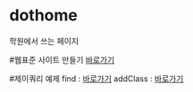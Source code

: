 # dothome
학원에서 쓰는 페이지

         
#웹표준 사이트 만들기
<a href="https://giyoung1225.github.io/dothome/webstandard/index.html">바로가기</a>

#제이쿼리 예제
find : <a href="https://giyoung1225.github.io/dothome/jquery/jquery04_find2.html">바로가기</a>
addClass : <a href="https://giyoung1225.github.io/dothome/jquery/jquery06_addClass2.html">바로가기</a>
